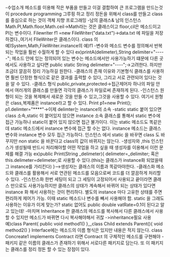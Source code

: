 -수업소개
메소드를 이용해 작은 부품을 만들고 이걸 결합하여 큰 프로그램을 만드는것이 procedure programming
그루핑 하고 정리 정돈을 위해서 class를 만들고 class를 중심으로 하는 것이 객체 지향 프로그래밍
-남의 클래스& 남의 인스턴스
Math.PI,Math.floor,Math.ceil->Math라는 것은 클래스이고 floor,cil은 메소드이고 PI는 변수이다.
Filewriter f1 =new FileWriter("data.txt")->data.txt 에 파일을 저장하겠다.,여기서 FIleWriter은 클래스이다.
class 의 예)System,Math,FileWriter.instance의 예)f1
-변수와 메소드
변수를 정의해서 반복되는 작업을 훨씬 수월하게 할 수 있다 ex)printA(delimeter),String delimiter="-----";
메소드 안에 있는 정의되어 있는 변수는 메소드에서만 사용가능하기 떄문에 다른 곳에서도 사용하고 싶다면
public static String delimeter="----";->고려한다.
하지만 조금더 깔끔히 정리 가능하길 원한다.
-클래스의 존재 이유와 기본형식
클래스를 사용하면 훨씬 단정한 형식으로 같은 결과를 출력할 수 있다, 그리고 서로 관련되어 있다는 것을 알 수 있다.
-클래스 형식
public,private,protected->접근제어자
하나의 파일 안 에서 여러개의 클래스를 만들면 각각의 클래스가 파일로써 존재하게 된다.
-인스턴스
원형이 되는 것을 복제해서 새로운 것을 만들 수 있고,그것을 사용할 수 있다.
여기서 원형은 class,복제품은 instance라고 할 수 있다.
Print p1=new Print();
p1.delimter="****"->이제 delimter는 instance의 소속
-static
static 붙어 있으면 class 소속,static 이 붙어있지 않으면 instance 소속
클래스를 통해서 static 변수에 접근 가능하나 static이 붙어 있지 않으면 접근 불가이다.
이는 static 메소드도 똑같은데 static 메소드에서 instance 변수에 접근 할 수는 없다.
instance 메소드는 클래스 변수와 instance 변수 모두 접근 가능하다.
인스턴스 에서 static 을 바꾸면 class 도 바꾸지만 non static 을 바꾼다고 class의 값이 바뀌지는 않는다.
-생성자와 ,this
인스턴스가 생성될때 반드시 처리해야할 어떤 작업을 하고 싶을 때 생성자를 이용해서 이런 문제를 해결 가능
ex)public Print(String _delimeter){
delimeter=_delimiter; 혹은 this.delimeter=delimeter;로 사용할 수 있다.(this는 클래스가 instance화 되었을때 그 instance를 가리킨다)
}-->생성자는 클래스의 이름과 똑같아야한다.
-클래스화
메소드와 클래스를 활용해서 서로 연관된 메소드를 모음으로써 코드를  더 깔끔하게 처리할 수 있다.
-인스턴스화
한번 세팅이 되고 그 세팅이 고정되어서 사용되고 끝이라면 클래스 만으로도 사용가능하지만
클래스의 상태가 계속해서 바뀌어 되는 상태가 있다면 instance 화 해서 사용하는 것이 편리하다.
별도의 instance 마다 고유한 상태를 주면 편리하게 제어가 가능. 이때 static 메소드나 변수를 빼서 사용해야 함.
static 을 그래도 사용하는 이유가 이게 맞는가? static 없어도 public double vatRate=0.1이 된다고 알고 있는데!
-마치며
Inheritance
한 클래스의 메소드를 복사해서 다른 클래스에서 사용할 수 있지만 메소드가 바뀌면 다시 복사해야해서 귀찮
->inheritance필요
사용 예)class Parent{
public void method1()
},,,class Child extends Parent(){
void method2()
}
Interface에는 메소드의 이름 형식은 있지만 내용은 적지 않는다.
class Concreate1 implements Contract 라면 Contract 의 구체적인 메소드를 구현해야
-패키지
같은 이름의 클래스가 존재하기 위해서 서로다른 패키지로 담는다.
또 이 패키지는 클래스를 정리 정돈 할 수 있는 장점이 있다.
